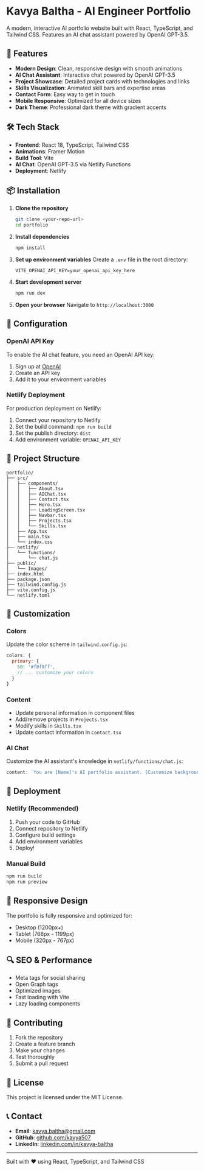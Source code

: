 # Kavya Baltha - AI Engineer Portfolio

A modern, interactive AI portfolio website built with React, TypeScript, and Tailwind CSS. Features an AI chat assistant powered by OpenAI GPT-3.5.

## 🚀 Features

- **Modern Design**: Clean, responsive design with smooth animations
- **AI Chat Assistant**: Interactive chat powered by OpenAI GPT-3.5
- **Project Showcase**: Detailed project cards with technologies and links
- **Skills Visualization**: Animated skill bars and expertise areas
- **Contact Form**: Easy way to get in touch
- **Mobile Responsive**: Optimized for all device sizes
- **Dark Theme**: Professional dark theme with gradient accents

## 🛠️ Tech Stack

- **Frontend**: React 18, TypeScript, Tailwind CSS
- **Animations**: Framer Motion
- **Build Tool**: Vite
- **AI Chat**: OpenAI GPT-3.5 via Netlify Functions
- **Deployment**: Netlify

## 📦 Installation

1. **Clone the repository**
   ```bash
   git clone <your-repo-url>
   cd portfolio
   ```

2. **Install dependencies**
   ```bash
   npm install
   ```

3. **Set up environment variables**
   Create a `.env` file in the root directory:
   ```env
   VITE_OPENAI_API_KEY=your_openai_api_key_here
   ```

4. **Start development server**
   ```bash
   npm run dev
   ```

5. **Open your browser**
   Navigate to `http://localhost:3000`

## 🔧 Configuration

### OpenAI API Key
To enable the AI chat feature, you need an OpenAI API key:

1. Sign up at [OpenAI](https://platform.openai.com/)
2. Create an API key
3. Add it to your environment variables

### Netlify Deployment
For production deployment on Netlify:

1. Connect your repository to Netlify
2. Set the build command: `npm run build`
3. Set the publish directory: `dist`
4. Add environment variable: `OPENAI_API_KEY`

## 📁 Project Structure

```
portfolio/
├── src/
│   ├── components/
│   │   ├── About.tsx
│   │   ├── AIChat.tsx
│   │   ├── Contact.tsx
│   │   ├── Hero.tsx
│   │   ├── LoadingScreen.tsx
│   │   ├── Navbar.tsx
│   │   ├── Projects.tsx
│   │   └── Skills.tsx
│   ├── App.tsx
│   ├── main.tsx
│   └── index.css
├── netlify/
│   └── functions/
│       └── chat.js
├── public/
│   └── Images/
├── index.html
├── package.json
├── tailwind.config.js
├── vite.config.js
└── netlify.toml
```

## 🎨 Customization

### Colors
Update the color scheme in `tailwind.config.js`:
```javascript
colors: {
  primary: {
    50: '#f0f9ff',
    // ... customize your colors
  }
}
```

### Content
- Update personal information in component files
- Add/remove projects in `Projects.tsx`
- Modify skills in `Skills.tsx`
- Update contact information in `Contact.tsx`

### AI Chat
Customize the AI assistant's knowledge in `netlify/functions/chat.js`:
```javascript
content: `You are [Name]'s AI portfolio assistant. [Customize background]`
```

## 🚀 Deployment

### Netlify (Recommended)
1. Push your code to GitHub
2. Connect repository to Netlify
3. Configure build settings
4. Add environment variables
5. Deploy!

### Manual Build
```bash
npm run build
npm run preview
```

## 📱 Responsive Design

The portfolio is fully responsive and optimized for:
- Desktop (1200px+)
- Tablet (768px - 1199px)
- Mobile (320px - 767px)

## 🔍 SEO & Performance

- Meta tags for social sharing
- Open Graph tags
- Optimized images
- Fast loading with Vite
- Lazy loading components

## 🤝 Contributing

1. Fork the repository
2. Create a feature branch
3. Make your changes
4. Test thoroughly
5. Submit a pull request

## 📄 License

This project is licensed under the MIT License.

## 📞 Contact

- **Email**: kavya.baltha@gmail.com
- **GitHub**: [github.com/kavya507](https://github.com/kavya507)
- **LinkedIn**: [linkedin.com/in/kavya-baltha](https://linkedin.com/in/kavya-baltha)

---

Built with ❤️ using React, TypeScript, and Tailwind CSS

